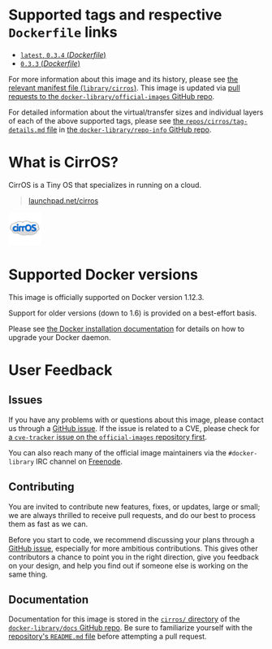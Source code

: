 # Supported tags and respective `Dockerfile` links

-	[`latest`, `0.3.4` (*Dockerfile*)](https://github.com/ewindisch/docker-cirros/blob/fd9aa114c465237518535d3545d4f9c4bc1d0aa5/Dockerfile)
-	[`0.3.3` (*Dockerfile*)](https://github.com/ewindisch/docker-cirros/blob/5ef3f5024b0aa80553cc34be9eff6685cb31b458/Dockerfile)

For more information about this image and its history, please see [the relevant manifest file (`library/cirros`)](https://github.com/docker-library/official-images/blob/master/library/cirros). This image is updated via [pull requests to the `docker-library/official-images` GitHub repo](https://github.com/docker-library/official-images/pulls?q=label%3Alibrary%2Fcirros).

For detailed information about the virtual/transfer sizes and individual layers of each of the above supported tags, please see [the `repos/cirros/tag-details.md` file](https://github.com/docker-library/repo-info/blob/master/repos/cirros/tag-details.md) in [the `docker-library/repo-info` GitHub repo](https://github.com/docker-library/repo-info).

# What is CirrOS?

CirrOS is a Tiny OS that specializes in running on a cloud.

> [launchpad.net/cirros](https://launchpad.net/cirros)

![logo](https://raw.githubusercontent.com/docker-library/docs/b449be7df57e9ed9086bb5821bfb5d6cdc5d67a4/cirros/logo.png)

# Supported Docker versions

This image is officially supported on Docker version 1.12.3.

Support for older versions (down to 1.6) is provided on a best-effort basis.

Please see [the Docker installation documentation](https://docs.docker.com/installation/) for details on how to upgrade your Docker daemon.

# User Feedback

## Issues

If you have any problems with or questions about this image, please contact us through a [GitHub issue](https://github.com/ewindisch/docker-cirros/issues). If the issue is related to a CVE, please check for [a `cve-tracker` issue on the `official-images` repository first](https://github.com/docker-library/official-images/issues?q=label%3Acve-tracker).

You can also reach many of the official image maintainers via the `#docker-library` IRC channel on [Freenode](https://freenode.net).

## Contributing

You are invited to contribute new features, fixes, or updates, large or small; we are always thrilled to receive pull requests, and do our best to process them as fast as we can.

Before you start to code, we recommend discussing your plans through a [GitHub issue](https://github.com/ewindisch/docker-cirros/issues), especially for more ambitious contributions. This gives other contributors a chance to point you in the right direction, give you feedback on your design, and help you find out if someone else is working on the same thing.

## Documentation

Documentation for this image is stored in the [`cirros/` directory](https://github.com/docker-library/docs/tree/master/cirros) of the [`docker-library/docs` GitHub repo](https://github.com/docker-library/docs). Be sure to familiarize yourself with the [repository's `README.md` file](https://github.com/docker-library/docs/blob/master/README.md) before attempting a pull request.
